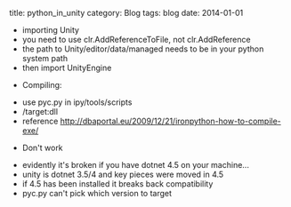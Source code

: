 title: python_in_unity
category: Blog
tags: blog
date: 2014-01-01


- importing Unity
 - you need to use clr.AddReferenceToFile, not clr.AddReference
 - the path to Unity/editor/data/managed needs to be in your python system path
 - then import UnityEngine

* Compiling:
- use pyc.py in ipy/tools/scripts
- /target:dll
- reference http://dbaportal.eu/2009/12/21/ironpython-how-to-compile-exe/

* Don't work
- evidently it's broken if you have dotnet 4.5 on your machine...
- unity is dotnet 3.5/4 and key pieces were moved in 4.5
- if 4.5 has been installed it breaks back compatibility
- pyc.py can't pick which version to target
	
